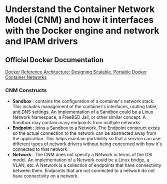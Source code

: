 # Understand the Container Network Model (CNM) and how it interfaces with the Docker engine and network and IPAM drivers

## Official Docker Documentation
[Docker Reference Architecture: Designing Scalable, Portable Docker Container Networks](https://success.docker.com/article/networking)

### CNM Constructs

- **Sandbox** : contains the configuration of a container's network stack. This includes management of the container's interfaces, routing table, and DNS settings. An implementation of a Sandbox could be a Linux Network Namespace, a FreeBSD Jail, or other similar concept. A Sandbox may contain many endpoints from multiple networks.
- **Endpoint** : joins a Sandbox to a Network. The Endpoint construct exists so the actual connection to the network can be abstracted away from the application. This helps maintain portability so that a service can use different types of network drivers without being concerned with how it's connected to that network.
- **Network** : The CNM does not specify a Network in terms of the OSI model. An implementation of a Network could be a Linux bridge, a VLAN, etc. A Network is a collection of endpoints that have connectivity between them. Endpoints that are not connected to a network do not have connectivity on a network.